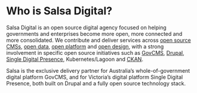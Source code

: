 # Who is Salsa Digital?

Salsa Digital is an open source digital agency focused on helping governments and enterprises become more open, more connected and more consolidated. We contribute and deliver services across [open source CMSs,](https://salsadigital.com.au/services/what-is-open-cms) [open data](https://salsadigital.com.au/services/what-is-open-data), [open platform](https://salsadigital.com.au/services/what-is-open-source-platform) and [open design](https://salsadigital.com.au/services/what-is-open-design), with a strong involvement in specific open source initiatives such as [GovCMS](https://salsadigital.com.au/services/what-is-govcms), [Drupal](https://salsadigital.com.au/services/drupal-cms), [Single Digital Presence](https://salsadigital.com.au/services/what-is-single-digital-presence), Kubernetes/Lagoon and [CKAN](https://salsadigital.com.au/services/what-is-ckan).‌

Salsa is the exclusive delivery partner for Australia’s whole-of-government digital platform GovCMS, and for Victoria’s digital platform Single Digital Presence, both built on Drupal and a fully open source technology stack.[    
](https://app.gitbook.com/@salsa-digital/s/govcms-content-administration/~/drafts/-Lz9bbewUa8X5P-S7gok/course-overview)

